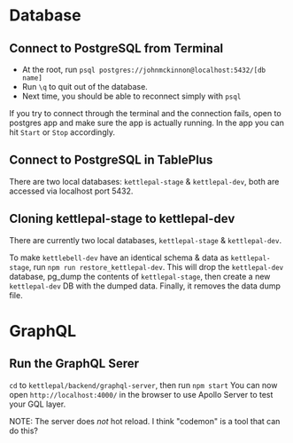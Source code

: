 # Database

## Connect to PostgreSQL from Terminal

- At the root, run `psql postgres://johnmckinnon@localhost:5432/[db name]`
- Run `\q` to quit out of the database.
- Next time, you should be able to reconnect simply with `psql`

If you try to connect through the terminal and the connection fails, open to postgres app and make sure the app is actually running. In the app you can hit `Start` or `Stop` accordingly.

## Connect to PostgreSQL in TablePlus

There are two local databases: `kettlepal-stage` & `kettlepal-dev`, both are accessed via localhost port 5432.

## Cloning kettlepal-stage to kettlepal-dev

There are currently two local databases, `kettlepal-stage` & `kettlepal-dev`.

To make `kettlebell-dev` have an identical schema & data as `kettlepal-stage`, run `npm run restore_kettlepal-dev`. This will drop the `kettlepal-dev` database, pg_dump the contents of `kettlepal-stage`, then create a new `kettlepal-dev` DB with the dumped data. Finally, it removes the data dump file.

# GraphQL

## Run the GraphQL Serer

`cd` to `kettlepal/backend/graphql-server`, then run `npm start`
You can now open `http://localhost:4000/` in the browser to use Apollo Server to test your GQL layer.

NOTE: The server does _not_ hot reload. I think "codemon" is a tool that can do this?
